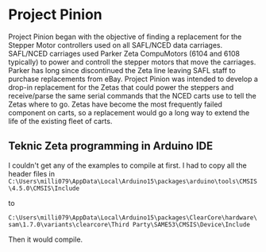 # Project Pinion 
Project Pinion began with the objective of finding a replacement for the Stepper Motor controllers used on all SAFL/NCED data carriages. SAFL/NCED carriages used Parker Zeta CompuMotors (6104 and 6108 typically) to power and controll the stepper motors that move the carriages. Parker has long since discontinued the Zeta line leaving SAFL staff to purchase replacements from eBay. Project Pinion was intended to develop a drop-in replacement for the Zetas that could power the steppers and receive/parse the same serial commands that the NCED carts use to tell the Zetas where to go. Zetas have become the most frequently failed component on carts, so a replacement would go a long way to extend the life of the existing fleet of carts. 


## Teknic Zeta programming in Arduino IDE
I couldn't get any of the examples to compile at first.  I had to copy all the header files in `C:\Users\milli079\AppData\Local\Arduino15\packages\arduino\tools\CMSIS\4.5.0\CMSIS\Include` 

to 

`C:\Users\milli079\AppData\Local\Arduino15\packages\ClearCore\hardware\sam\1.7.0\variants\clearcore\Third Party\SAME53\CMSIS\Device\Include`  

Then it would compile.